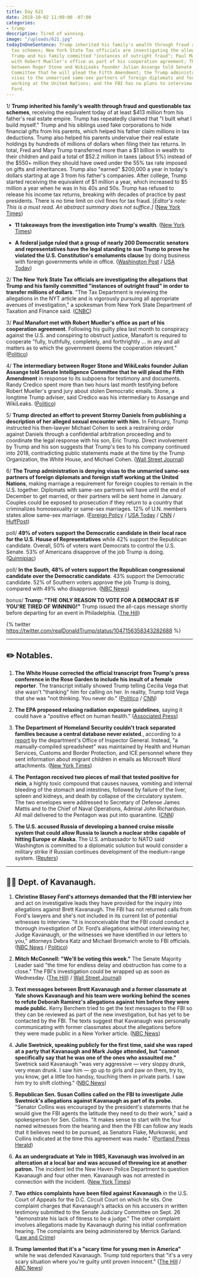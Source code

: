 ```yaml
---
title: Day 621
date: 2018-10-02 11:09:00 -07:00
categories:
- trump
description: Tired of winning.
image: "/uploads/621.jpg"
todayInOneSentence: Trump inherited his family's wealth through fraud and questionable
  tax schemes; New York State Tax officials are investigating the allegations that
  Trump and his family committed "instances of outright fraud"; Paul Manafort met
  with Robert Mueller's office as part of his cooperation agreement; The intermediary
  between Roger Stone and WikiLeaks founder Julian Assange told Senate Intelligence
  Committee that he will plead the Fifth Amendment; the Trump administration is denying
  visas to the unmarried same-sex partners of foreign diplomats and foreign staff
  working at the United Nations; and the FBI has no plans to interview Christine Blasey
  Ford.
---
```


1/ **Trump inherited his family's wealth through fraud and questionable tax schemes**, receiving the equivalent today of at least $413 million from his father's real estate empire. Trump has repeatedly claimed that "I built what I build myself." Trump and his siblings used fake corporations to hide financial gifts from his parents, which helped his father claim millions in tax deductions. Trump also helped his parents undervalue their real estate holdings by hundreds of millions of dollars when filing their tax returns. In total, Fred and Mary Trump transferred more than a $1 billion in wealth to their children and paid a total of $52.2 million in taxes (about 5%) instead of the $550\+ million they should have owed under the 55% tax rate imposed on gifts and inheritances. Trump also "earned" $200,000 a year in today's dollars starting at age 3 from his father's companies. After college, Trump started receiving the equivalent of $1 million a year, which increased to $5 million a year when he was in his 40s and 50s. Trump has refused to release his income tax returns, breaking with decades of practice by past presidents. There is no time limit on civil fines for tax fraud. \[*Editor's note: This is a must read. An abstract summary does not suffice.\]* ([New York Times](https://www.nytimes.com/interactive/2018/10/02/us/politics/donald-trump-tax-schemes-fred-trump.html))

* **11 takeaways from the investigation into Trump's wealth**. ([New York Times](https://www.nytimes.com/2018/10/02/us/politics/donald-trump-wealth-fred-trump.html))

* **A federal judge ruled that a group of nearly 200 Democratic senators and representatives have the legal standing to sue Trump to prove he violated the U.S. Constitution's emoluments clause** by doing business with foreign governments while in office. ([Washington Post](https://www.washingtonpost.com/politics/congressional-democrats-lawsuit-alleging-trumps-private-business-is-violating-the-constitution-can-proceed-federal-judge-rules/2018/09/28/0aa3c5dc-bc22-11e8-8792-78719177250f_story.html) / [USA Today](https://www.usatoday.com/story/news/2018/09/29/federal-judge-democrats-congress-can-sue-trump-emoluments-case/1470694002/))

2/ **The New York State Tax officials are investigating the allegations that Trump and his family committed "instances of outright fraud" in order to transfer millions of dollars**. "The Tax Department is reviewing the allegations in the NYT article and is vigorously pursuing all appropriate avenues of investigation," a spokesman from New York State Department of Taxation and Finance said. ([CNBC](https://www.cnbc.com/2018/10/02/new-york-state-tax-department-reviewing-fraud-allegations-involving-trump-in-nyt-article.html))

3/ **Paul Manafort met with Robert Mueller's office as part of his cooperation agreement**. Following his guilty plea last month to conspiracy against the U.S. and conspiring to obstruct justice, Manafort is required to cooperate "fully, truthfully, completely, and forthrightly ... in any and all matters as to which the government deems the cooperation relevant." ([Politico](https://www.politico.com/story/2018/10/01/paul-manafort-meets-mueller-prosecutors-855388))

4/ **The intermediary between Roger Stone and WikiLeaks founder Julian Assange told Senate Intelligence Committee that he will plead the Fifth Amendment** in response to its subpoena for testimony and documents. Randy Credico spent more than two hours last month testifying before Robert Mueller's grand jury about stolen Democratic emails. Stone, a longtime Trump adviser, said Credico was his intermediary to Assange and WikiLeaks. ([Politico](https://www.politico.com/story/2018/10/01/roger-stone-associate-senate-panel-855644))

5/ **Trump directed an effort to prevent Stormy Daniels from publishing a description of her alleged sexual encounter with him.** In February, Trump instructed his then-lawyer Michael Cohen to seek a restraining order against Daniels through a confidential arbitration proceeding and to coordinate the legal response with his son, Eric Trump. Direct involvement by Trump and his son suggests that Trump's ties to his company continued into 2018, contradicting public statements made at the time by the Trump Organization, the White House, and Michael Cohen. ([Wall Street Journal](https://www.wsj.com/articles/trump-directed-legal-action-to-enforce-stormy-danielss-hush-agreement-1538478000))

6/ **The Trump administration is denying visas to the unmarried same-sex partners of foreign diplomats and foreign staff working at the United Nations**, making marriage a requirement for foreign couples to remain in the U.S. together. Diplomats with same-sex partners will have until the end of December to get married, or their partners will be sent home in January. Couples could be exposed to prosecution if they return to a country that criminalizes homosexuality or same-sex marriages. 12% of U.N. members states allow same-sex marriage. ([Foreign Policy](https://foreignpolicy.com/2018/10/01/trump-administration-to-deny-visas-to-same-sex-partners-of-diplomats-un-officials-gay-lgbt/) / [USA Today](https://www.usatoday.com/story/news/world/2018/10/02/trump-halts-visas-same-sex-partners-diplomats-un-employees/1495218002/) / [CNN](https://www.cnn.com/2018/10/02/politics/same-sex-couples-diplomatic-visas/index.html) / [HuffPost](https://www.huffingtonpost.com/entry/trump-administration-visas-same-sex-couples-diplomats_us_5bb34f73e4b0ba8bb210e450))

poll/ **49% of voters support the Democratic candidate in their local race for the U.S. House of Representatives** while 42% support the Republican candidate. Overall, 50% of voters want Democrats to control the U.S. Senate. 53% of Americans disapprove of the job Trump is doing. ([Quinnipiac](https://poll.qu.edu/national/release-detail?ReleaseID=2575))

poll/ **In the South, 48% of voters support the Republican congressional candidate over the Democratic candidate**. 43% support the Democratic candidate. 52% of Southern voters approve the job Trump is doing, compared with 49% who disapprove. ([NBC News](https://www.nbcnews.com/politics/congress/nbc-news-poll-south-leans-republican-midterms-n915486))

bonus/ **Trump: "THE ONLY REASON TO VOTE FOR A DEMOCRAT IS IF YOU'RE TIRED OF WINNING!"** Trump issued the all-caps message shortly before departing for an event in Philadelphia. ([The Hill](https://thehill.com/homenews/administration/409474-trump-says-only-reason-to-vote-democrat-is-if-youre-tired-of-winning))

{% twitter https://twitter.com/realDonaldTrump/status/1047156358343282688 %}

---

## ✏️ Notables.

1. **The White House corrected the official transcript from Trump's press conference in the Rose Garden to include his insult of a female reporter**. The transcript initially showed Trump telling Cecilia Vega that she wasn't "thanking" him for calling on her. In reality, Trump told Vega that she was "not thinking. You never do." ([Politico](https://www.politico.com/story/2018/10/02/white-house-trump-transcript-reporter-860406) / [CNN](https://www.cnn.com/2018/10/02/politics/white-house-transcript-thinking-thanking-trump/index.html))

2. **The EPA proposed relaxing radiation exposure guidelines**, saying it could have a "positive effect on human health." ([Associated Press](https://apnews.com/6a573b6b020e453c90ecd5e84aa23f57))

3. **The Department of Homeland Security couldn't track separated families because a central database never existed**., according to a [report](https://www.oig.dhs.gov/sites/default/files/assets/2018-10/OIG-18-84-Sep18.pdf) by the department's Office of Inspector General. Instead, "a manually-compiled spreadsheet" was maintained by Health and Human Services, Customs and Border Protection, and ICE personnel where they sent information about migrant children in emails as Microsoft Word attachments. ([New York Times](https://www.nytimes.com/2018/10/02/us/politics/immigration-family-separation-dhs.html))

4. **The Pentagon received two pieces of mail that tested positive for ricin**, a highly toxic compound that causes nausea, vomiting and internal bleeding of the stomach and intestines, followed by failure of the liver, spleen and kidneys, and death by collapse of the circulatory system. The two envelopes were addressed to Secretary of Defense James Mattis and to the Chief of Naval Operations, Admiral John Richardson. All mail delivered to the Pentagon was put into quarantine. ([CNN](https://www.cnn.com/2018/10/02/politics/pentagon-ricin-mail/index.html))

5. **The U.S. accused Russia of developing a banned cruise missile system that could allow Russia to launch a nuclear strike capable of hitting Europe or Alaska**. The  U.S. ambassador to NATO said Washington is committed to a diplomatic solution but would consider a military strike if Russian continues development of the medium-range system. ([Reuters](https://www.reuters.com/article/us-usa-nuclear-russia/u-s-would-destroy-banned-russian-warheads-if-necessary-nato-envoy-idUSKCN1MC1J6))

---

## 👨‍⚖️ Dept. of Kavanaugh.

1. **Christine Blasey Ford's attorneys demanded that the FBI interview her** and act on investigative leads they have provided for the inquiry into allegations against Brett Kavanaugh. The FBI has not returned calls from Ford's lawyers and she's not included in its current list of potential witnesses to interview. "It is inconceivable that the FBI could conduct a thorough investigation of Dr. Ford’s allegations without interviewing her, Judge Kavanaugh, or the witnesses we have identified in our letters to you," attorneys Debra Katz and Michael Bromwich wrote to FBI officials. ([NBC News](https://www.nbcnews.com/politics/supreme-court/fbi-has-no-plans-interview-dr-christine-blasey-ford-source-n915936) / [Politico](https://www.politico.com/story/2018/10/02/when-will-senate-vote-brett-kavanaugh-861232))

2. **Mitch McConnell: "We'll be voting this week."** The Senate Majority Leader said "the time for endless delay and obstruction has come to a close." The FBI's investigation could be wrapped up as soon as Wednesday. ([The Hill](https://thehill.com/homenews/senate/409340-mcconnell-senate-will-hold-kavanaugh-vote-this-week)) / [Wall Street Journal](https://www.wsj.com/articles/with-uncertainty-in-gop-ranks-mcconnell-plans-votes-on-kavanaugh-1538486533))

3. **Text messages between Brett Kavanaugh and a former classmate at Yale shows Kavanaugh and his team were working behind the scenes to refute Deborah Ramirez's allegations against him before they were made public.** Kerry Berchem tried to get the text messages to the FBI so they can be reviewed as part of the new investigation, but has yet to be contacted by the FBI. The texts suggest that Kavanaugh was personally communicating with former classmates about the allegations before they were made public in a New Yorker article. ([NBC News](https://www.nbcnews.com/politics/supreme-court/mutual-friend-ramirez-kavanaugh-anxious-come-forward-evidence-n915566))

4. **Julie Swetnick, speaking publicly for the first time, said she was raped at a party that Kavanaugh and Mark Judge attended, but "cannot specifically say that he was one of the ones who assaulted me."** Swetnick said Kavanaugh "was very aggressive — very sloppy drunk, very mean drunk. I saw him — go up to girls and paw on them, try to, you know, get a little too handsy, touching them in private parts. I saw him try to shift clothing." ([NBC News](https://www.nbcnews.com/politics/supreme-court/kavanaugh-accuser-julie-swetnick-speaks-out-sexual-abuse-allegations-n915641))

5. **Republican Sen. Susan Collins called on the FBI to investigate Julie Swetnick's allegations against Kavanaugh as part of its probe.** "Senator Collins was encouraged by the president's statements that he would give the FBI agents the latitude they need to do their work," said a spokesperson for Sen. Collins. "It makes sense to start with the four named witnesses from the hearing and then the FBI can follow any leads that it believes need to be pursued, as Senators Flake, Murkowski, and Collins indicated at the time this agreement was made." ([Portland Press Herald](https://www.pressherald.com/2018/10/01/sen-collins-wants-swetnick-interviewed-as-part-of-broader-investigation-into-kavanaugh/))

6. **As an undergraduate at Yale in 1985, Kavanaugh was involved in an altercation at a local bar and was accused of throwing ice at another patron.** The incident led the New Haven Police Department to question Kavanaugh and four other men. Kavanaugh was not arrested in connection with the incident. ([New York Times](https://www.nytimes.com/2018/10/01/us/politics/kavanaugh-bar-fight.html))

7. **Two ethics complaints have been filed against Kavanaugh** in the U.S. Court of Appeals for the D.C. Circuit Court on which he sits. One complaint charges that Kavanaugh's attacks on his accusers in written testimony submitted to the Senate Judiciary Committee on Sept. 26 "demonstrate his lack of fitness to be a judge." The other complaint involves allegations made by Kavanaugh during his initial confirmation hearing. The complaints are being administered by Merrick Garland. ([Law and Crime](https://lawandcrime.com/high-profile/brett-kavanaugh-slapped-with-two-official-ethics-complaints-in-d-c-circuit-court/))

8. **Trump lamented that it's a "scary time for young men in America"** while he was defended Kavanaugh. Trump told reporters that "it's a very scary situation where you're guilty until proven innocent." ([The Hill](https://thehill.com/homenews/administration/409486-trump-very-scary-time-for-young-men-in-america) / [ABC News](https://abcnews.go.com/Politics/president-donald-trump-scary-time-young-men-america/story?id=58236516))